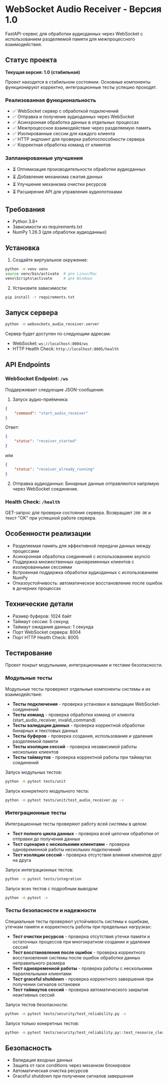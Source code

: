 # WebSocket Audio Receiver - Версия 1.0

FastAPI-сервис для обработки аудиоданных через WebSocket с использованием разделяемой памяти для межпроцессного взаимодействия.

## Статус проекта

**Текущая версия: 1.0 (стабильная)**

Проект находится в стабильном состоянии. Основные компоненты функционируют корректно, интеграционные тесты успешно проходят.

### Реализованная функциональность

- ✅ WebSocket сервер с обработкой подключений
- ✅ Отправка и получение аудиоданных через WebSocket
- ✅ Асинхронная обработка данных в отдельных процессах
- ✅ Межпроцессное взаимодействие через разделяемую память
- ✅ Изолированные сессии для каждого клиента
- ✅ HTTP эндпоинт для проверки работоспособности сервера
- ✅ Корректная обработка команд от клиентов

### Запланированные улучшения

- ⏳ Оптимизация производительности обработки аудиоданных
- ⏳ Добавление механизма сжатия данных
- ⏳ Улучшение механизма очистки ресурсов
- ⏳ Расширение API для управления аудиопотоками

## Требования

- Python 3.8+
- Зависимости из requirements.txt
- NumPy 1.26.3 (для обработки аудиоданных)

## Установка

1. Создайте виртуальное окружение:
```bash
python -m venv venv
source venv/bin/activate  # для Linux/Mac
venv\Scripts\activate     # для Windows
```

2. Установите зависимости:
```bash
pip install -r requirements.txt
```

## Запуск сервера

```bash
python -m websockets_audio_receiver.server
```

Сервер будет доступен по следующим адресам:
- WebSocket: `ws://localhost:8004/ws`
- HTTP Health Check: `http://localhost:8005/health`

## API Endpoints

### WebSocket Endpoint: `/ws`

Поддерживает следующие JSON-сообщения:

1. Запуск аудио-приёмника:
```json
{
    "command": "start_audio_receiver"
}
```
Ответ:
```json
{
    "status": "receiver_started"
}
```
или 
```json
{
    "status": "receiver_already_running"
}
```

2. Отправка аудиоданных:
Бинарные данные отправляются напрямую через WebSocket соединение.

### Health Check: `/health`

GET-запрос для проверки состояния сервера. Возвращает `200 OK` и текст "OK" при успешной работе сервера.

## Особенности реализации

- Разделяемая память для эффективной передачи данных между процессами
- Асинхронная обработка соединений с использованием asyncio
- Поддержка множественных одновременных клиентов с изолированными сессиями
- Встроенная поддержка обработки аудиоданных с использованием NumPy
- Отказоустойчивость: автоматическое восстановление после ошибок в дочерних процессах

## Технические детали

- Размер буферов: 1024 байт
- Таймаут сессии: 5 секунд
- Таймаут ожидания данных: 1 секунда
- Порт WebSocket сервера: 8004
- Порт HTTP Health Check: 8005

## Тестирование

Проект покрыт модульными, интеграционными и тестами безопасности.

### Модульные тесты

Модульные тесты проверяют отдельные компоненты системы и их взаимодействие:

- **Тесты подключения** - проверка установки и валидации WebSocket-соединений
- **Тесты команд** - проверка обработки команд от клиента (start_audio_receiver, invalid_command)
- **Тесты валидации данных** - проверка корректной обработки бинарных и текстовых данных
- **Тесты буферов** - проверка создания, использования и удаления разделяемой памяти
- **Тесты изоляции сессий** - проверка независимой работы нескольких клиентов
- **Тесты таймаутов** - проверка корректной работы при таймаутах соединений

Запуск модульных тестов:

```bash
python -m pytest tests/unit
```

Запуск конкретного модульного теста:

```bash 
python -m pytest tests/unit/test_audio_receiver.py -v
```

### Интеграционные тесты

Интеграционные тесты проверяют работу всей системы в целом:

- **Тест полного цикла данных** - проверка всей цепочки обработки от отправки до получения данных
- **Тест сценария с несколькими клиентами** - проверка одновременной работы нескольких подключений
- **Тест изоляции сессий** - проверка отсутствия влияния клиентов друг на друга

Запуск интеграционных тестов:

```bash
python -m pytest tests/integration
```

Запуск всех тестов с подробным выводом:

```bash
python -m pytest -v
```

### Тесты безопасности и надежности

Специальные тесты проверяют устойчивость системы к ошибкам, утечкам памяти и корректность работы при предельных нагрузках:

- **Тест очистки ресурсов** - проверка отсутствия утечки памяти и остаточных процессов при многократном создании и удалении сессий
- **Тест восстановления после ошибок** - проверка корректного восстановления системы после ошибок обработки данных неправильного размера
- **Тест одновременной работы** - проверка работы с несколькими параллельными клиентами
- **Тест graceful shutdown** - проверка корректного завершения при получении сигналов остановки
- **Тест таймаутов сессий** - проверка автоматического закрытия неактивных сессий

Запуск тестов безопасности:

```bash
python -m pytest tests/security/test_reliability.py -v
```

Запуск только конкретных тестов:

```bash
python -m pytest tests/security/test_reliability.py::test_resource_cleanup tests/security/test_reliability.py::test_multiple_clients -v
```

## Безопасность

- Валидация входных данных
- Защита от race conditions через механизм блокировок
- Автоматическая очистка ресурсов
- Graceful shutdown при получении сигналов завершения 